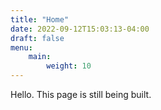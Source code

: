 ```yaml
---
title: "Home"
date: 2022-09-12T15:03:13-04:00
draft: false
menu:
    main:
        weight: 10
---
```


Hello. This page is still being built.

